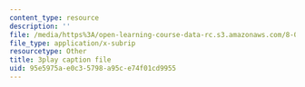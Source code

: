 ```yaml
---
content_type: resource
description: ''
file: /media/https%3A/open-learning-course-data-rc.s3.amazonaws.com/8-04-quantum-physics-i-spring-2016/95e5975ae0c35798a95ce74f01cd9955_K3WI62VJqVo.vtt
file_type: application/x-subrip
resourcetype: Other
title: 3play caption file
uid: 95e5975a-e0c3-5798-a95c-e74f01cd9955
---
```

